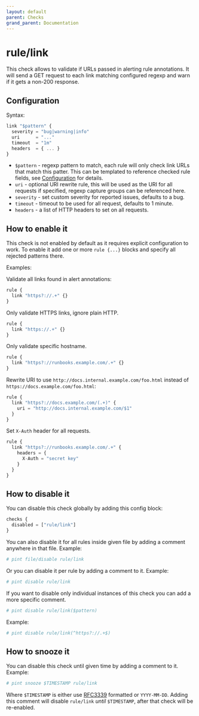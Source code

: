 ```yaml
---
layout: default
parent: Checks
grand_parent: Documentation
---
```


# rule/link

This check allows to validate if URLs passed in alerting rule
annotations. It will send a GET request to each link matching
configured regexp and warn if it gets a non-200 response.

## Configuration

Syntax:

```js
link "$pattern" {
  severity = "bug|warning|info"
  uri      = "..."
  timeout  = "1m"
  headers  = { ... }
}
```

- `$pattern` - regexp pattern to match, each rule will only check link
  URLs that match this patter. This can be templated to reference checked
  rule fields, see [Configuration](../../configuration.md) for details.
- `uri` - optional URI rewrite rule, this will be used as the URI for all
  requests if specified, regexp capture groups can be referenced here.
- `severity` - set custom severity for reported issues, defaults to a bug.
- `timeout` - timeout to be used for all request, defaults to 1 minute.
- `headers` - a list of HTTP headers to set on all requests.

## How to enable it

This check is not enabled by default as it requires explicit configuration
to work.
To enable it add one or more `rule {...}` blocks and specify all rejected patterns
there.

Examples:

Validate all links found in alert annotations:

```js
rule {
  link "https?://.+" {}
}
```

Only validate HTTPS links, ignore plain HTTP.

```js
rule {
  link "https://.+" {}
}
```

Only validate specific hostname.

```js
rule {
  link "https?://runbooks.example.com/.+" {}
}
```

Rewrite URI to use `http://docs.internal.example.com/foo.html` instead of
`https://docs.example.com/foo.html`:

```js
rule {
  link "https?://docs.example.com/(.+)" {
    uri = "http://docs.internal.example.com/$1"
  }
}
```

Set `X-Auth` header for all requests.

```js
rule {
  link "https?://runbooks.example.com/.+" {
    headers = {
      X-Auth = "secret key"
    }
  }
}
```

## How to disable it

You can disable this check globally by adding this config block:

```js
checks {
  disabled = ["rule/link"]
}
```

You can also disable it for all rules inside given file by adding
a comment anywhere in that file. Example:

```yaml
# pint file/disable rule/link
```

Or you can disable it per rule by adding a comment to it. Example:

```yaml
# pint disable rule/link
```

If you want to disable only individual instances of this check
you can add a more specific comment.

```yaml
# pint disable rule/link($pattern)
```

Example:

```yaml
# pint disable rule/link(^https?://.+$)
```

## How to snooze it

You can disable this check until given time by adding a comment to it. Example:

```yaml
# pint snooze $TIMESTAMP rule/link
```

Where `$TIMESTAMP` is either use [RFC3339](https://www.rfc-editor.org/rfc/rfc3339)
formatted  or `YYYY-MM-DD`.
Adding this comment will disable `rule/link` *until* `$TIMESTAMP`, after that
check will be re-enabled.
